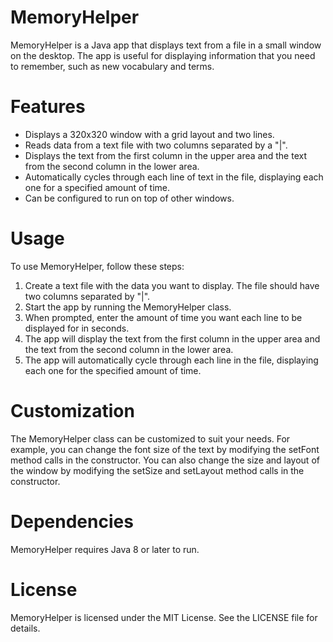 # MemoryHelper
MemoryHelper is a Java app that displays text from a file in a small window on the desktop. The app is useful for displaying information that you need to remember, such as new vocabulary and terms.

# Features
- Displays a 320x320 window with a grid layout and two lines.
- Reads data from a text file with two columns separated by a "|".
- Displays the text from the first column in the upper area and the text from the second column in the lower area.
- Automatically cycles through each line of text in the file, displaying each one for a specified amount of time.
- Can be configured to run on top of other windows.
# Usage
To use MemoryHelper, follow these steps:

1. Create a text file with the data you want to display. The file should have two columns separated by "|".
2. Start the app by running the MemoryHelper class.
3. When prompted, enter the amount of time you want each line to be displayed for in seconds.
4. The app will display the text from the first column in the upper area and the text from the second column in the lower area.
5. The app will automatically cycle through each line in the file, displaying each one for the specified amount of time.
# Customization
The MemoryHelper class can be customized to suit your needs. For example, you can change the font size of the text by modifying the setFont method calls in the constructor. You can also change the size and layout of the window by modifying the setSize and setLayout method calls in the constructor.

# Dependencies
MemoryHelper requires Java 8 or later to run.

# License
MemoryHelper is licensed under the MIT License. See the LICENSE file for details.